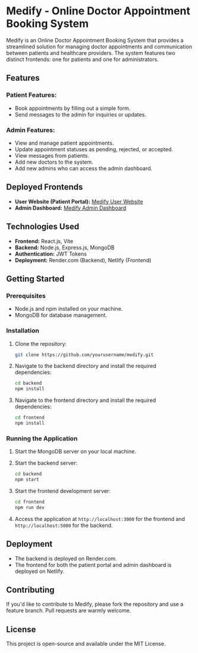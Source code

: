 # Medify - Online Doctor Appointment Booking System

Medify is an Online Doctor Appointment Booking System that provides a streamlined solution for managing doctor appointments and communication between patients and healthcare providers.
The system features two distinct frontends: one for patients and one for administrators.

## Features

### Patient Features:
- Book appointments by filling out a simple form.
- Send messages to the admin for inquiries or updates.

### Admin Features:
- View and manage patient appointments.
- Update appointment statuses as pending, rejected, or accepted.
- View messages from patients.
- Add new doctors to the system.
- Add new admins who can access the admin dashboard.

## Deployed Frontends

- **User Website (Patient Portal):** [Medify User Website](https://medify-annanya.netlify.app/)
- **Admin Dashboard:** [Medify Admin Dashboard](https://medify-annanya-admin.netlify.app/)

## Technologies Used

- **Frontend:** React.js, Vite
- **Backend:** Node.js, Express.js, MongoDB
- **Authentication:** JWT Tokens
- **Deployment:** Render.com (Backend), Netlify (Frontend)

## Getting Started

### Prerequisites
- Node.js and npm installed on your machine.
- MongoDB for database management.

### Installation

1. Clone the repository:
   ```bash
   git clone https://github.com/yourusername/medify.git
   ```

2. Navigate to the backend directory and install the required dependencies:
   ```bash
   cd backend
   npm install
   ```

3. Navigate to the frontend directory and install the required dependencies:
   ```bash
   cd frontend
   npm install
   ```

### Running the Application

1. Start the MongoDB server on your local machine.

2. Start the backend server:
   ```bash
   cd backend
   npm start
   ```

3. Start the frontend development server:
   ```bash
   cd frontend
   npm run dev
   ```

4. Access the application at `http://localhost:3000` for the frontend and `http://localhost:5000` for the backend.

## Deployment

- The backend is deployed on Render.com.
- The frontend for both the patient portal and admin dashboard is deployed on Netlify.

## Contributing

If you'd like to contribute to Medify, please fork the repository and use a feature branch. Pull requests are warmly welcome.

## License

This project is open-source and available under the MIT License.
